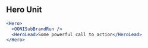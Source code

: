 ## Hero Unit

```.jsx
<Hero>
  <OONISubBrandRun />
  <HeroLead>Some powerful call to action</HeroLead>
</Hero>
```
